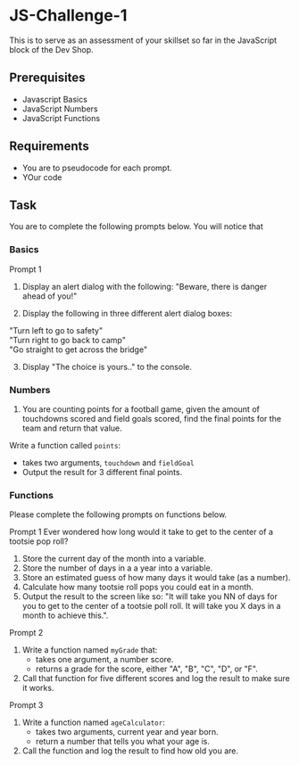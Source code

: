 # JS-Challenge-1

This is to serve as an assessment of your skillset so far in the JavaScript block of the Dev Shop. 

## Prerequisites 
- Javascript Basics
- JavaScript Numbers
- JavaScript Functions

## Requirements
- You are to pseudocode for each prompt.
- YOur code

## Task 
You are to complete the following prompts below. You will notice that 


### Basics

Prompt 1  

1. Display an alert dialog with the following: "Beware, there is danger ahead of you!"

2. Display the following in three different alert dialog boxes:

"Turn left to go to safety"
<br>
"Turn right to go back to camp"
<br>
"Go straight to get across the bridge"

3. Display "The choice is yours.." to the console.


### Numbers

1. You are counting points for a football game, given the amount of touchdowns scored and field goals scored, find the final points for the team and return that value.

Write a function called ``points``:
 - takes two arguments, ``touchdown`` and ``fieldGoal``
 - Output the result for 3 different final points.




### Functions 

Please complete the following prompts on functions below.

Prompt 1
Ever wondered how long would it take to get to the center of a tootsie pop roll? 

1. Store the current day of the month into a variable.
2. Store the number of days in a a year into a variable.
3. Store an estimated guess of how many days it would take (as a number).
4. Calculate how many tootsie roll pops you could eat in a month.
5. Output the result to the screen like so: "It will take you NN of days for you to get to the center of a tootsie poll roll. It will take you X days in a month to achieve this.".


Prompt 2

1. Write a function named ``myGrade`` that:
   - takes one argument, a number score.
   - returns a grade for the score, either "A", "B", "C", "D", or "F".
2. Call that function for five different scores and log the result to make sure it works.

Prompt 3

1. Write a function named ``ageCalculator``:
   - takes two arguments, current year and year born.
   - return a number that tells you what your age is.
2. Call the function and log the result to find how old you are.


